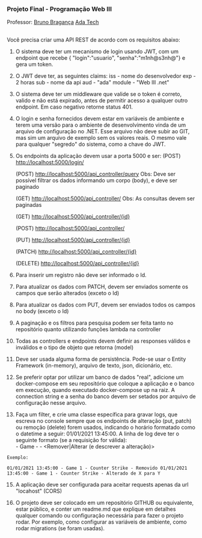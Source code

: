 
### **Projeto Final - Programação Web III**
Professor: [Bruno Bragança](https://github.com/bruno-braganca)
[Ada Tech](https://www.linkedin.com/school/adatechbr/)

##
Você precisa criar uma API REST de acordo com os requisitos abaixo:


1.  O sistema deve ter um mecanismo de login usando JWT, com um endpoint que recebe { "login":"usuario", "senha":"m1nh@s3nh@"} e gera um token.
    
2.  O JWT deve ter, as seguintes claims: iss - nome do desenvolvedor exp - 2 horas sub - nome da api aud - "ada" module - "Web III .net"
    
3.  O sistema deve ter um middleware que valide se o token é correto, valido e não está expirado, antes de permitir acesso a qualquer outro endpoint. Em caso negativo retorne status 401.
    
4.  O login e senha fornecidos devem estar em variáveis de ambiente e terem uma versão para o ambiente de desenvolvimento vinda de um arquivo de configuração no .NET. Esse arquivo não deve subir ao GIT, mas sim um arquivo de exemplo sem os valores reais. O mesmo vale para qualquer "segredo" do sistema, como a chave do JWT.
    
5.  Os endpoints da aplicação devem usar a porta 5000 e ser: (POST)  [http://localhost:5000/login/](http://localhost:5000/login/)
    
    (POST)  [http://localhost:5000/api_controller/query](http://localhost:5000/api_controller/query)  Obs: Deve ser possível filtrar os dados informando um corpo (body), e deve ser paginado
    
    (GET)  [http://localhost:5000/api_controller/](http://localhost:5000/api_controller/)  Obs: As consultas devem ser paginadas
    
    (GET)  [http://localhost:5000/api_controller/{id}](http://localhost:5000/api_controller/%7Bid%7D)
    
    (POST)  [http://localhost:5000/api_controller/](http://localhost:5000/api_controller/)
    
    (PUT)  [http://localhost:5000/api_controller/{id}](http://localhost:5000/api_controller/%7Bid%7D)
    
    (PATCH)  [http://localhost:5000/api_controller/{id}](http://localhost:5000/api_controller/%7Bid%7D)
    
    (DELETE)  [http://localhost:5000/api_controller/{id}](http://localhost:5000/api_controller/%7Bid%7D)
    
6.  Para inserir um registro não deve ser informado o Id.
    
7.  Para atualizar os dados com PATCH, devem ser enviados somente os campos que serão alterados (exceto o Id)
    
8.  Para atualizar os dados com PUT, devem ser enviados todos os campos no body (exceto o Id)
    
9.  A paginação e os filtros para pesquisa podem ser feita tanto no repositório quanto utilizando funções lambda na controller
    
10.  Todas as controllers e endpoints devem definir as responses válidos e inválidos e o tipo de objeto que retorna (model)
    
11.  Deve ser usada alguma forma de persistência. Pode-se usar o Entity Framework (in-memory), arquivo de texto, json, dicionário, etc.
    
12.  Se preferir optar por utilizar um banco de dados "real", adicione um docker-compose em seu repositório que coloque a aplicação e o banco em execução, quando executado docker-compose up na raiz. A connection string e a senha do banco devem ser setados por arquivo de configuração nesse arquivo.
    
13.  Faça um filter, e crie uma classe específica para gravar logs, que escreva no console sempre que os endpoints de alteração (put, patch) ou remoção (delete) forem usados, indicando o horário formatado como o datetime a seguir: 01/01/2021 13:45:00. A linha de log deve ter o seguinte formato (se a requisição for válida):  
	- Game  -  - <Remover|Alterar (e descrever a alteração)>
    
    Exemplo:
    
    01/01/2021 13:45:00 - Game 1 - Counter Strike - Removido 01/01/2021 13:45:00 - Game 1 - Counter Strike - Alterado de X para Y
    
15.  A aplicação deve ser configurada para aceitar requests apenas da url "locahost" (CORS)
    
16.  O projeto deve ser colocado em um repositório GITHUB ou equivalente, estar público, e conter um readme.md que explique em detalhes qualquer comando ou configuração necessária para fazer o projeto rodar. Por exemplo, como configurar as variáveis de ambiente, como rodar migrations (se foram usadas).
    
##
